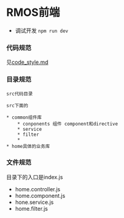 # RMOS前端





* 调试开发 `npm run dev`

<!-- * 上线 `npm run build` -->



### 代码规范

见[code_style.md](./code_style.md)


### 目录规范

```
src代码目录

src下面的

* common组件库
    * conponents 组件 component和directive
    * service
    * filter
    * 
* home具体的业务库

```

### 文件规范

目录下的入口是index.js
* home.controller.js
* home.component.js
* hone.service.js
* home.filter.js
